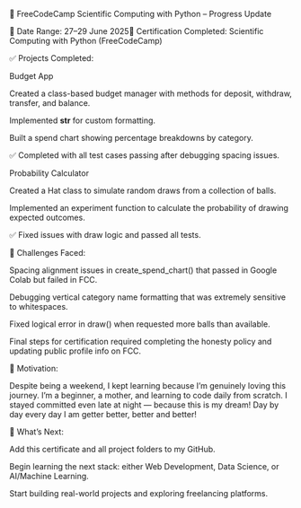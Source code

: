 🎉 FreeCodeCamp Scientific Computing with Python – Progress Update

📅 Date Range: 27–29 June 2025🏁 Certification Completed: Scientific Computing with Python (FreeCodeCamp)

✅ Projects Completed:

Budget App

Created a class-based budget manager with methods for deposit, withdraw, transfer, and balance.

Implemented __str__ for custom formatting.

Built a spend chart showing percentage breakdowns by category.

✅ Completed with all test cases passing after debugging spacing issues.

Probability Calculator

Created a Hat class to simulate random draws from a collection of balls.

Implemented an experiment function to calculate the probability of drawing expected outcomes.

✅ Fixed issues with draw logic and passed all tests.

💪 Challenges Faced:

Spacing alignment issues in create_spend_chart() that passed in Google Colab but failed in FCC.

Debugging vertical category name formatting that was extremely sensitive to whitespaces.

Fixed logical error in draw() when requested more balls than available.

Final steps for certification required completing the honesty policy and updating public profile info on FCC.

🌟 Motivation:

Despite being a weekend, I kept learning because I’m genuinely loving this journey. I’m a beginner, a mother, and learning to code daily from scratch.
I stayed committed even late at night — because this is my dream! Day by day every day I am getter better, better and better!

📌 What’s Next:

Add this certificate and all project folders to my GitHub.

Begin learning the next stack: either Web Development, Data Science, or AI/Machine Learning.

Start building real-world projects and exploring freelancing platforms.

